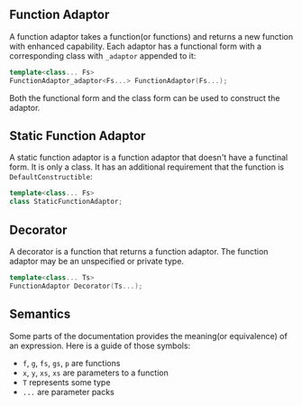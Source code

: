 Function Adaptor
----------------

A function adaptor takes a function(or functions) and returns a new function with enhanced capability. Each adaptor has a functional form with a corresponding class with `_adaptor` appended to it:

```cpp
template<class... Fs>
FunctionAdaptor_adaptor<Fs...> FunctionAdaptor(Fs...);
```

Both the functional form and the class form can be used to construct the adaptor.

Static Function Adaptor
-----------------------

A static function adaptor is a function adaptor that doesn't have a functinal form. It is only a class. It has an additional requirement that the function is `DefaultConstructible`:

```cpp
template<class... Fs>
class StaticFunctionAdaptor;
```

Decorator
---------

A decorator is a function that returns a function adaptor. The function adaptor may be an unspecified or private type.

```cpp
template<class... Ts>
FunctionAdaptor Decorator(Ts...);
```

Semantics
---------

Some parts of the documentation provides the meaning(or equivalence) of an expression. Here is a guide of those symbols:

* `f`, `g`, `fs`, `gs`, `p` are functions
* `x`, `y`, `xs`, `xs` are parameters to a function
* `T` represents some type
* `...` are parameter packs 

